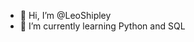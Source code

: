 - 👋 Hi, I’m @LeoShipley
- 🌱 I’m currently learning Python and SQL

<!---
LeoShipley/LeoShipley is a ✨ special ✨ repository because its `README.md` (this file) appears on your GitHub profile.
You can click the Preview link to take a look at your changes.
--->
